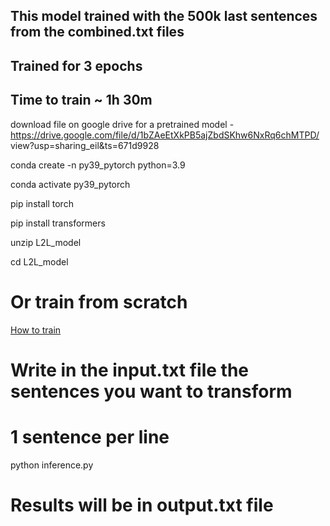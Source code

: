 
## This model trained with the 500k last sentences from the combined.txt files
## Trained for 3 epochs
## Time to train ~ 1h 30m

download file on google drive for a pretrained model - https://drive.google.com/file/d/1bZAeEtXkPB5ajZbdSKhw6NxRq6chMTPD/ view?usp=sharing_eil&ts=671d9928

conda create -n py39_pytorch python=3.9

conda activate py39_pytorch

pip install torch

pip install transformers

unzip L2L_model

cd L2L_model

# Or train from scratch

[How to train](src/l2l/train/README.md)

# Write in the input.txt file the sentences you want to transform
# 1 sentence per line

python inference.py

# Results will be in output.txt file
